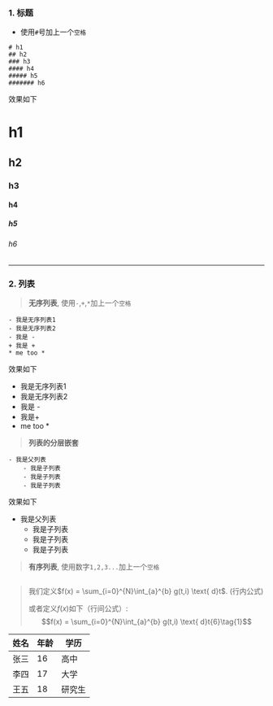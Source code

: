 ### 1. 标题

* 使用`#`号加上一个`空格`

```
# h1
## h2 
### h3
#### h4
##### h5 
####### h6
```

效果如下

# h1

## h2

### h3

#### h4

##### h5

###### h6

---

### 2. 列表

> **无序列表**, 使用`-`,`+`,`*`加上一个`空格`

```
- 我是无序列表1
- 我是无序列表2
- 我是 -
+ 我是 +
* me too *
```

效果如下

* 我是无序列表1
* 我是无序列表2
* 我是 -
* 我是+
* me too \*

> **列表的分层嵌套**

```
- 我是父列表
    - 我是子列表
    - 我是子列表
    - 我是子列表
```

效果如下

* 我是父列表
  * 我是子列表
  * 我是子列表
  * 我是子列表

> **有序列表**, 使用数字`1,2,3...`加上一个`空格`

```

```

> 我们定义$f(x) = \sum_{i=0}^{N}\int_{a}^{b} g(t,i) \text{ d}t$. (行内公式)
> 
> 或者定义$f(x)$如下（行间公式）: 
> $$f(x) = \sum_{i=0}^{N}\int_{a}^{b} g(t,i) \text{ d}t{6}\tag{1}$$


| 姓名 | 年龄 | 学历 |
|--- |--| ---|
| 张三 | 16 | 高中 |
| 李四 | 17 | 大学 |
| 王五 | 18 | 研究生|